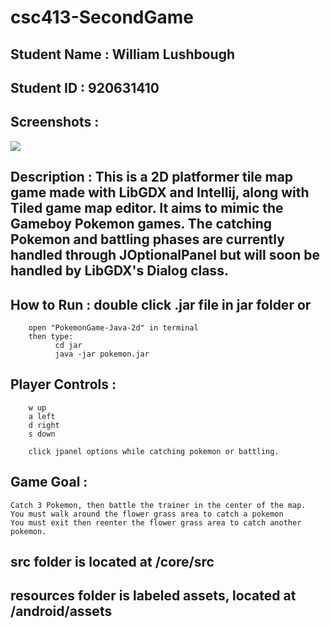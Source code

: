# csc413-SecondGame

## Student Name  : William Lushbough
## Student ID    : 920631410


## Screenshots   : 

![]("https://github.com/lushbough/PokemonGame-Java-2D/blob/master/pokepoke.PNG")




## Description   : This is a 2D platformer tile map game made with LibGDX and Intellij, along with Tiled game map editor. It aims to mimic the Gameboy Pokemon games. The catching Pokemon and battling phases are currently handled through JOptionalPanel but will soon be handled by LibGDX's Dialog class.

## How to Run : double click .jar file in jar folder or
        open "PokemonGame-Java-2d" in terminal 
        then type: 
              cd jar
              java -jar pokemon.jar    
    
## Player Controls :
        w up
        a left
        d right
        s down  
        
        click jpanel options while catching pokemon or battling.
        
## Game Goal :
    Catch 3 Pokemon, then battle the trainer in the center of the map.
    You must walk around the flower grass area to catch a pokemon
    You must exit then reenter the flower grass area to catch another pokemon.
## src folder is located at /core/src

## resources folder is labeled assets, located at /android/assets


